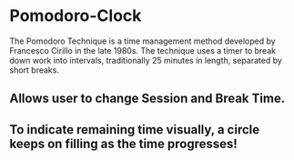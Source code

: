# Pomodoro-Clock
The Pomodoro Technique is a time management method developed by Francesco Cirillo in the late 1980s. The technique uses a timer to break down work into intervals, traditionally 25 minutes in length, separated by short breaks.
## Allows user to change Session and Break Time.
## To indicate remaining time visually, a circle keeps on filling as the time progresses!
